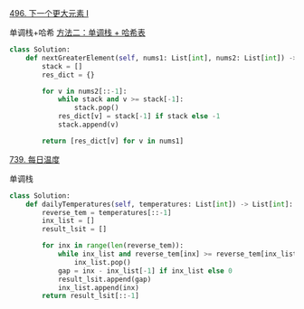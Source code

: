 [496. 下一个更大元素 I](https://leetcode-cn.com/problems/next-greater-element-i/)

单调栈+哈希 [方法二：单调栈 + 哈希表](https://leetcode-cn.com/problems/next-greater-element-i/solution/xia-yi-ge-geng-da-yuan-su-i-by-leetcode-bfcoj/)

```python
class Solution:
    def nextGreaterElement(self, nums1: List[int], nums2: List[int]) -> List[int]:
        stack = []
        res_dict = {}

        for v in nums2[::-1]:
            while stack and v >= stack[-1]:
                stack.pop()
            res_dict[v] = stack[-1] if stack else -1
            stack.append(v)

        return [res_dict[v] for v in nums1]
```

[739. 每日温度](https://leetcode-cn.com/problems/daily-temperatures/)

单调栈

```python
class Solution:
    def dailyTemperatures(self, temperatures: List[int]) -> List[int]:
        reverse_tem = temperatures[::-1]
        inx_list = []
        result_lsit = []

        for inx in range(len(reverse_tem)):
            while inx_list and reverse_tem[inx] >= reverse_tem[inx_list[-1]]:
                inx_list.pop()
            gap = inx - inx_list[-1] if inx_list else 0
            result_lsit.append(gap)
            inx_list.append(inx)
        return result_lsit[::-1]
```